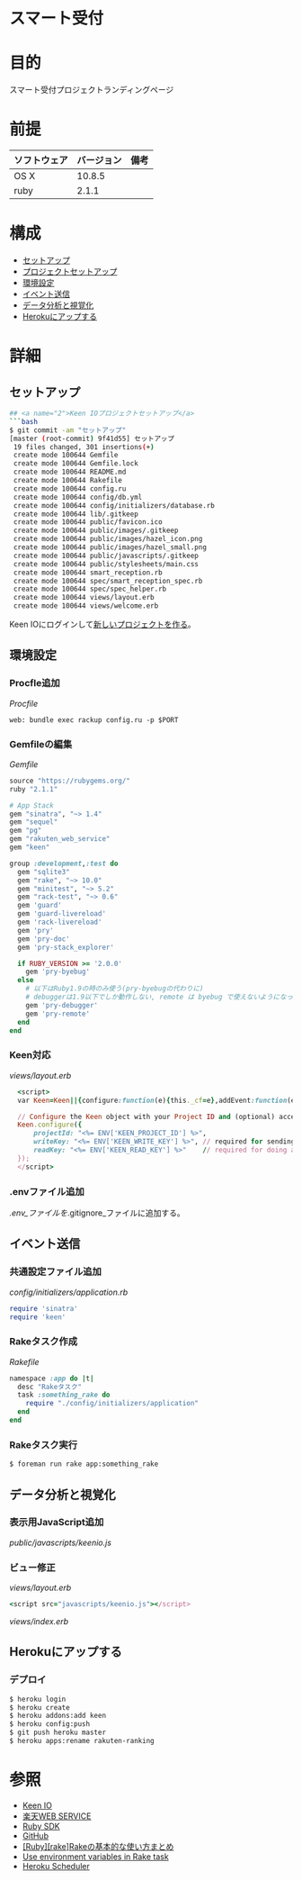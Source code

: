 
スマート受付
===
# 目的
スマート受付プロジェクトランディングページ

# 前提
| ソフトウェア     | バージョン    | 備考         |
|:---------------|:-------------|:------------|
| OS X           |10.8.5        |             |
| ruby      　　　|2.1.1         |             |

# 構成
+ [セットアップ](#1)
+ [プロジェクトセットアップ](#2)
+ [環境設定](#3)
+ [イベント送信](#4)
+ [データ分析と視覚化](#5)
+ [Herokuにアップする](#6)

# 詳細
## <a name="1">セットアップ</a>
```bash
## <a name="2">Keen IOプロジェクトセットアップ</a>
```bash
$ git commit -am "セットアップ"
[master (root-commit) 9f41d55] セットアップ
 19 files changed, 301 insertions(+)
 create mode 100644 Gemfile
 create mode 100644 Gemfile.lock
 create mode 100644 README.md
 create mode 100644 Rakefile
 create mode 100644 config.ru
 create mode 100644 config/db.yml
 create mode 100644 config/initializers/database.rb
 create mode 100644 lib/.gitkeep
 create mode 100644 public/favicon.ico
 create mode 100644 public/images/.gitkeep
 create mode 100644 public/images/hazel_icon.png
 create mode 100644 public/images/hazel_small.png
 create mode 100644 public/javascripts/.gitkeep
 create mode 100644 public/stylesheets/main.css
 create mode 100644 smart_reception.rb
 create mode 100644 spec/smart_reception_spec.rb
 create mode 100644 spec/spec_helper.rb
 create mode 100644 views/layout.erb
 create mode 100644 views/welcome.erb
```

Keen IOにログインして[新しいプロジェクトを作る](https://keen.io/add-project)。  

## <a name="3">環境設定</a>
### Procfle追加
_Procfile_
```
web: bundle exec rackup config.ru -p $PORT
```
### Gemfileの編集
_Gemfile_
```ruby
source "https://rubygems.org/"
ruby "2.1.1"

# App Stack
gem "sinatra", "~> 1.4"
gem "sequel"
gem "pg"
gem "rakuten_web_service"
gem "keen"

group :development,:test do
  gem "sqlite3"
  gem "rake", "~> 10.0"
  gem "minitest", "~> 5.2"
  gem "rack-test", "~> 0.6"
  gem 'guard'
  gem 'guard-livereload'
  gem 'rack-livereload'
  gem 'pry'
  gem 'pry-doc'
  gem 'pry-stack_explorer'

  if RUBY_VERSION >= '2.0.0'
    gem 'pry-byebug'
  else
    # 以下はRuby1.9の時のみ使う(pry-byebugの代わりに)
    # debuggerは1.9以下でしか動作しない, remote は byebug で使えないようになった
    gem 'pry-debugger'
    gem 'pry-remote'
  end
end
```

### Keen対応
_views/layout.erb_
```ruby
  <script>
  var Keen=Keen||{configure:function(e){this._cf=e},addEvent:function(e,t,n,i){this._eq=this._eq||[],this._eq.push([e,t,n,i])},setGlobalProperties:function(e){this._gp=e},onChartsReady:function(e){this._ocrq=this._ocrq||[],this._ocrq.push(e)}};(function(){var e=document.createElement("script");e.type="text/javascript",e.async=!0,e.src=("https:"==document.location.protocol?"https://":"http://")+"dc8na2hxrj29i.cloudfront.net/code/keen-2.1.0-min.js";var t=document.getElementsByTagName("script")[0];t.parentNode.insertBefore(e,t)})();

  // Configure the Keen object with your Project ID and (optional) access keys.
  Keen.configure({
      projectId: "<%= ENV['KEEN_PROJECT_ID'] %>",
      writeKey: "<%= ENV['KEEN_WRITE_KEY'] %>", // required for sending events
      readKey: "<%= ENV['KEEN_READ_KEY'] %>"    // required for doing analysis
  });
  </script>
```
### .envファイル追加
_.env_ファイルを_.gitignore_ファイルに追加する。

## <a name="4">イベント送信</a>
### 共通設定ファイル追加
_config/initializers/application.rb_
```ruby
require 'sinatra'
require 'keen'
```
### Rakeタスク作成
_Rakefile_
```ruby
namespace :app do |t|
  desc "Rakeタスク"
  task :something_rake do
    require "./config/initializers/application"
  end
end
```
### Rakeタスク実行
```bash
$ foreman run rake app:something_rake
```
## <a name="5">データ分析と視覚化</a>
### 表示用JavaScript追加
_public/javascripts/keenio.js_

### ビュー修正
_views/layout.erb_
```ruby
<script src="javascripts/keenio.js"></script>
```
_views/index.erb_

## <a name="6">Herokuにアップする</a>
### デプロイ
```bash
$ heroku login
$ heroku create
$ heroku addons:add keen
$ heroku config:push
$ git push heroku master
$ heroku apps:rename rakuten-ranking
```

# 参照
+ [Keen IO](https://keen.io/)
+ [楽天WEB SERVICE](http://webservice.rakuten.co.jp/)
+ [Ruby SDK](http://webservice.rakuten.co.jp/sdk/ruby.html)
+ [GitHub](https://github.com/rakuten-ws/rws-ruby-sdk)
+ [[Ruby][rake]Rakeの基本的な使い方まとめ](http://d.hatena.ne.jp/unageanu/20100829/1283069269)
+ [Use environment variables in Rake task](http://stackoverflow.com/questions/15690135/use-environment-variables-in-rake-task)
+ [Heroku Scheduler](https://devcenter.heroku.com/articles/scheduler)
